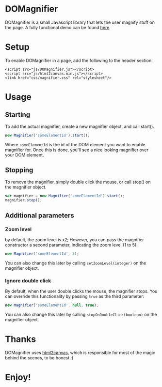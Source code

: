 DOMagnifier
=========

DOMagnifier is a small Javascript library that lets the user magnify stuff on the page.
A fully functional demo can be found [here](DOMagnifier.html).

# Setup
To enable DOMagnifier in a page, add the following to the header section:

```
<script src="js/DOMagnifier.js"></script>
<script src="js/html2canvas.min.js"></script>
<link href="css/magnifier.css" rel="stylesheet"/>
```
# Usage

## Starting
To add the actual magnifier, create a new magnifier object, and call start().

```javascript
new Magnifier('someElementId').start();
```

Where `someElementId` is the id of the DOM element you want to enable magnifier for.
Once this is done, you'll see a nice looking magnifier over your DOM element.

## Stopping
To remove the magnifier, simply double click the mouse, or call stop() on the magnifier object.
```javascript
var magnifier = new Magnifier('someElementId').start();
magnifier.stop();
```

## Additional parameters
### Zoom level
by default, the zoom level is x2; However, you can pass the magnifier constructor a second parameter, indicating the zoom level (1 to 5):
```javascript
new Magnifier('someElementId', 3);
```
You can also change this later by calling `setZoomLevel(integer)` on the magnifier object.


### Ignore double click
By default, when the user double clicks the mouse, the magnifier stops. You can override this functionality by passing `true` as the third parameter:
```javascript
new Magnifier('someElementId', null, true);
```
You can also change this later by calling `stopOnDoubleClick(boolean)` on the magnifier object.

# Thanks

DOMagnifier uses [html2canvas](https://github.com/niklasvh/html2canvas), which is responsible for most of the magic behind the scenes, to be honest :)

# Enjoy!

